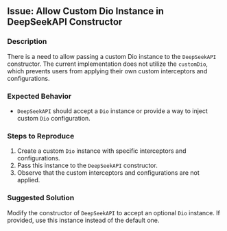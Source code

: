 ## Issue: Allow Custom Dio Instance in DeepSeekAPI Constructor

### Description
There is a need to allow passing a custom Dio instance to the `DeepSeekAPI` constructor. The current implementation does not utilize the `customDio`, which prevents users from applying their own custom interceptors and configurations.

### Expected Behavior
- `DeepSeekAPI` should accept a `Dio` instance or provide a way to inject custom `Dio` configuration.

### Steps to Reproduce
1. Create a custom `Dio` instance with specific interceptors and configurations.
2. Pass this instance to the `DeepSeekAPI` constructor.
3. Observe that the custom interceptors and configurations are not applied.

### Suggested Solution
Modify the constructor of `DeepSeekAPI` to accept an optional `Dio` instance. If provided, use this instance instead of the default one.